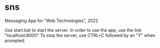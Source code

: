 # sns
Messaging App for "Web Technologies", 2022

Use start.bat to start the server.
In order to use the app, use the link "localhost:8000"
To stop the server, use CTRL+C followed by an "Y" when prompted.
